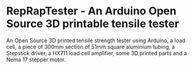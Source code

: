 # RepRapTester - An Arduino Open Source 3D printable tensile tester
An Open Source 3D printed tensile strength tester using Arduino, a load cell, a piece of 300mm section of 51mm square aluminium tubing, a Stepstick driver, a HX711 load cell amplifier, some 3D printed parts and a Nema 17 stepper motor.
